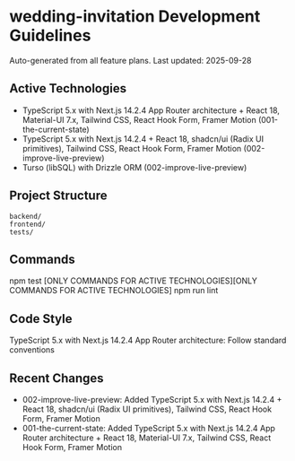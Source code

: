 # wedding-invitation Development Guidelines

Auto-generated from all feature plans. Last updated: 2025-09-28

## Active Technologies

-   TypeScript 5.x with Next.js 14.2.4 App Router architecture + React 18, Material-UI 7.x, Tailwind CSS, React Hook Form, Framer Motion (001-the-current-state)
-   TypeScript 5.x with Next.js 14.2.4 + React 18, shadcn/ui (Radix UI primitives), Tailwind CSS, React Hook Form, Framer Motion (002-improve-live-preview)
-   Turso (libSQL) with Drizzle ORM (002-improve-live-preview)

## Project Structure

```
backend/
frontend/
tests/
```

## Commands

npm test [ONLY COMMANDS FOR ACTIVE TECHNOLOGIES][ONLY COMMANDS FOR ACTIVE TECHNOLOGIES] npm run lint

## Code Style

TypeScript 5.x with Next.js 14.2.4 App Router architecture: Follow standard conventions

## Recent Changes

-   002-improve-live-preview: Added TypeScript 5.x with Next.js 14.2.4 + React 18, shadcn/ui (Radix UI primitives), Tailwind CSS, React Hook Form, Framer Motion
-   001-the-current-state: Added TypeScript 5.x with Next.js 14.2.4 App Router architecture + React 18, Material-UI 7.x, Tailwind CSS, React Hook Form, Framer Motion

<!-- MANUAL ADDITIONS START -->
<!-- MANUAL ADDITIONS END -->
